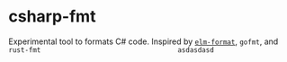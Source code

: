 # csharp-fmt
Experimental tool to formats C# code. Inspired by [`elm-format`](https://github.com/avh4/elm-format), `gofmt`, and `rust-fmt                                  asdasdasd  `
